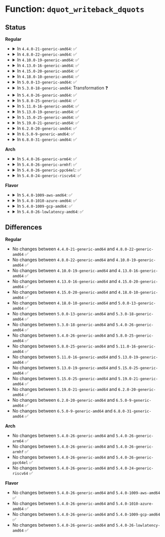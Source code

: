 # Function: <code>dquot_writeback_dquots</code>

## Status
<b>Regular</b>
<ul>
<li>
<details>
<summary>In <code>4.4.0-21-generic-amd64</code>: ✅</summary>

```c
int dquot_writeback_dquots(struct super_block * sb, int type)
```

```json
{
  "name": "dquot_writeback_dquots",
  "collision_type": "Unique Global",
  "inline_type": "No",
  "funcs": [
    {
      "addr": 18446744071581416304,
      "name": "dquot_writeback_dquots",
      "external": true,
      "loc": "fs/quota/dquot.c:605",
      "file": "fs/quota/dquot.c",
      "inline": "seen, unknown",
      "caller_inline": [],
      "caller_func": [
        "fs/ext4/super.c:ext4_sync_fs"
      ]
    }
  ],
  "symbols": [
    {
      "addr": 18446744071581416304,
      "name": "dquot_writeback_dquots",
      "section": ".text",
      "bind": "STB_GLOBAL",
      "size": 621
    }
  ]
}
```
</details>
</li>
<li>
<details>
<summary>In <code>4.8.0-22-generic-amd64</code>: ✅</summary>

```c
int dquot_writeback_dquots(struct super_block * sb, int type)
```

```json
{
  "name": "dquot_writeback_dquots",
  "collision_type": "Unique Global",
  "inline_type": "No",
  "funcs": [
    {
      "addr": 18446744071581595216,
      "name": "dquot_writeback_dquots",
      "external": true,
      "loc": "fs/quota/dquot.c:612",
      "file": "fs/quota/dquot.c",
      "inline": "seen, unknown",
      "caller_inline": [],
      "caller_func": [
        "fs/ext4/super.c:ext4_sync_fs"
      ]
    }
  ],
  "symbols": [
    {
      "addr": 18446744071581595216,
      "name": "dquot_writeback_dquots",
      "section": ".text",
      "bind": "STB_GLOBAL",
      "size": 580
    }
  ]
}
```
</details>
</li>
<li>
<details>
<summary>In <code>4.10.0-19-generic-amd64</code>: ✅</summary>

```c
int dquot_writeback_dquots(struct super_block * sb, int type)
```

```json
{
  "name": "dquot_writeback_dquots",
  "collision_type": "Unique Global",
  "inline_type": "No",
  "funcs": [
    {
      "addr": 18446744071581686208,
      "name": "dquot_writeback_dquots",
      "external": true,
      "loc": "fs/quota/dquot.c:611",
      "file": "fs/quota/dquot.c",
      "inline": "seen, unknown",
      "caller_inline": [],
      "caller_func": [
        "fs/ext4/super.c:ext4_sync_fs"
      ]
    }
  ],
  "symbols": [
    {
      "addr": 18446744071581686208,
      "name": "dquot_writeback_dquots",
      "section": ".text",
      "bind": "STB_GLOBAL",
      "size": 610
    }
  ]
}
```
</details>
</li>
<li>
<details>
<summary>In <code>4.13.0-16-generic-amd64</code>: ✅</summary>

```c
int dquot_writeback_dquots(struct super_block * sb, int type)
```

```json
{
  "name": "dquot_writeback_dquots",
  "collision_type": "Unique Global",
  "inline_type": "No",
  "funcs": [
    {
      "addr": 18446744071581739632,
      "name": "dquot_writeback_dquots",
      "external": true,
      "loc": "fs/quota/dquot.c:612",
      "file": "fs/quota/dquot.c",
      "inline": "seen, unknown",
      "caller_inline": [],
      "caller_func": [
        "fs/ext4/super.c:ext4_sync_fs"
      ]
    }
  ],
  "symbols": [
    {
      "addr": 18446744071581739632,
      "name": "dquot_writeback_dquots",
      "section": ".text",
      "bind": "STB_GLOBAL",
      "size": 557
    }
  ]
}
```
</details>
</li>
<li>
<details>
<summary>In <code>4.15.0-20-generic-amd64</code>: ✅</summary>

```c
int dquot_writeback_dquots(struct super_block * sb, int type)
```

```json
{
  "name": "dquot_writeback_dquots",
  "collision_type": "Unique Global",
  "inline_type": "No",
  "funcs": [
    {
      "addr": 18446744071581877840,
      "name": "dquot_writeback_dquots",
      "external": true,
      "loc": "fs/quota/dquot.c:618",
      "file": "fs/quota/dquot.c",
      "inline": "seen, unknown",
      "caller_inline": [],
      "caller_func": [
        "fs/ext4/super.c:ext4_sync_fs"
      ]
    }
  ],
  "symbols": [
    {
      "addr": 18446744071581877840,
      "name": "dquot_writeback_dquots",
      "section": ".text",
      "bind": "STB_GLOBAL",
      "size": 612
    }
  ]
}
```
</details>
</li>
<li>
<details>
<summary>In <code>4.18.0-10-generic-amd64</code>: ✅</summary>

```c
int dquot_writeback_dquots(struct super_block * sb, int type)
```

```json
{
  "name": "dquot_writeback_dquots",
  "collision_type": "Unique Global",
  "inline_type": "No",
  "funcs": [
    {
      "addr": 18446744071582064000,
      "name": "dquot_writeback_dquots",
      "external": true,
      "loc": "fs/quota/dquot.c:618",
      "file": "fs/quota/dquot.c",
      "inline": "seen, unknown",
      "caller_inline": [],
      "caller_func": [
        "fs/ext4/super.c:ext4_sync_fs"
      ]
    }
  ],
  "symbols": [
    {
      "addr": 18446744071582064000,
      "name": "dquot_writeback_dquots",
      "section": ".text",
      "bind": "STB_GLOBAL",
      "size": 618
    }
  ]
}
```
</details>
</li>
<li>
<details>
<summary>In <code>5.0.0-13-generic-amd64</code>: ✅</summary>

```c
int dquot_writeback_dquots(struct super_block * sb, int type)
```

```json
{
  "name": "dquot_writeback_dquots",
  "collision_type": "Unique Global",
  "inline_type": "No",
  "funcs": [
    {
      "addr": 18446744071582157056,
      "name": "dquot_writeback_dquots",
      "external": true,
      "loc": "fs/quota/dquot.c:618",
      "file": "fs/quota/dquot.c",
      "inline": "seen, unknown",
      "caller_inline": [],
      "caller_func": [
        "fs/ext4/super.c:ext4_sync_fs"
      ]
    }
  ],
  "symbols": [
    {
      "addr": 18446744071582157056,
      "name": "dquot_writeback_dquots",
      "section": ".text",
      "bind": "STB_GLOBAL",
      "size": 618
    }
  ]
}
```
</details>
</li>
<li>
<details>
<summary>In <code>5.3.0-18-generic-amd64</code>: Transformation ❓</summary>

```c
int dquot_writeback_dquots(struct super_block * sb, int type)
```

```json
{
  "name": "dquot_writeback_dquots",
  "collision_type": "Unique Global",
  "inline_type": "No",
  "funcs": [
    {
      "addr": 0,
      "name": "dquot_writeback_dquots",
      "external": true,
      "loc": "fs/quota/dquot.c:624",
      "file": "fs/quota/dquot.c",
      "inline": "seen, unknown",
      "caller_inline": [],
      "caller_func": [
        "fs/ext4/super.c:ext4_sync_fs"
      ]
    }
  ],
  "symbols": [
    {
      "addr": 18446744071582331652,
      "name": "dquot_writeback_dquots.cold",
      "section": ".text",
      "bind": "STB_LOCAL",
      "size": 19
    },
    {
      "addr": 18446744071582319744,
      "name": "dquot_writeback_dquots",
      "section": ".text",
      "bind": "STB_GLOBAL",
      "size": 594
    }
  ]
}
```
</details>
</li>
<li>
<details>
<summary>In <code>5.4.0-26-generic-amd64</code>: ✅</summary>

```c
int dquot_writeback_dquots(struct super_block * sb, int type)
```

```json
{
  "name": "dquot_writeback_dquots",
  "collision_type": "Unique Global",
  "inline_type": "No",
  "funcs": [
    {
      "addr": 18446744071582418832,
      "name": "dquot_writeback_dquots",
      "external": true,
      "loc": "fs/quota/dquot.c:624",
      "file": "fs/quota/dquot.c",
      "inline": "seen, unknown",
      "caller_inline": [],
      "caller_func": [
        "fs/ext4/super.c:ext4_sync_fs"
      ]
    }
  ],
  "symbols": [
    {
      "addr": 18446744071582418832,
      "name": "dquot_writeback_dquots",
      "section": ".text",
      "bind": "STB_GLOBAL",
      "size": 711
    }
  ]
}
```
</details>
</li>
<li>
<details>
<summary>In <code>5.8.0-25-generic-amd64</code>: ✅</summary>

```c
int dquot_writeback_dquots(struct super_block * sb, int type)
```

```json
{
  "name": "dquot_writeback_dquots",
  "collision_type": "Unique Global",
  "inline_type": "No",
  "funcs": [
    {
      "addr": 18446744071582714464,
      "name": "dquot_writeback_dquots",
      "external": true,
      "loc": "fs/quota/dquot.c:623",
      "file": "fs/quota/dquot.c",
      "inline": "seen, unknown",
      "caller_inline": [],
      "caller_func": [
        "fs/ext4/super.c:ext4_sync_fs"
      ]
    }
  ],
  "symbols": [
    {
      "addr": 18446744071582714464,
      "name": "dquot_writeback_dquots",
      "section": ".text",
      "bind": "STB_GLOBAL",
      "size": 676
    }
  ]
}
```
</details>
</li>
<li>
<details>
<summary>In <code>5.11.0-16-generic-amd64</code>: ✅</summary>

```c
int dquot_writeback_dquots(struct super_block * sb, int type)
```

```json
{
  "name": "dquot_writeback_dquots",
  "collision_type": "Unique Global",
  "inline_type": "No",
  "funcs": [
    {
      "addr": 18446744071582785632,
      "name": "dquot_writeback_dquots",
      "external": true,
      "loc": "fs/quota/dquot.c:624",
      "file": "fs/quota/dquot.c",
      "inline": "seen, unknown",
      "caller_inline": [],
      "caller_func": [
        "fs/ext4/super.c:ext4_sync_fs"
      ]
    }
  ],
  "symbols": [
    {
      "addr": 18446744071582785632,
      "name": "dquot_writeback_dquots",
      "section": ".text",
      "bind": "STB_GLOBAL",
      "size": 676
    }
  ]
}
```
</details>
</li>
<li>
<details>
<summary>In <code>5.13.0-19-generic-amd64</code>: ✅</summary>

```c
int dquot_writeback_dquots(struct super_block * sb, int type)
```

```json
{
  "name": "dquot_writeback_dquots",
  "collision_type": "Unique Global",
  "inline_type": "No",
  "funcs": [
    {
      "addr": 18446744071582813216,
      "name": "dquot_writeback_dquots",
      "external": true,
      "loc": "fs/quota/dquot.c:622",
      "file": "fs/quota/dquot.c",
      "inline": "seen, unknown",
      "caller_inline": [],
      "caller_func": [
        "fs/ext4/super.c:ext4_sync_fs"
      ]
    }
  ],
  "symbols": [
    {
      "addr": 18446744071582813216,
      "name": "dquot_writeback_dquots",
      "section": ".text",
      "bind": "STB_GLOBAL",
      "size": 676
    }
  ]
}
```
</details>
</li>
<li>
<details>
<summary>In <code>5.15.0-25-generic-amd64</code>: ✅</summary>

```c
int dquot_writeback_dquots(struct super_block * sb, int type)
```

```json
{
  "name": "dquot_writeback_dquots",
  "collision_type": "Unique Global",
  "inline_type": "No",
  "funcs": [
    {
      "addr": 18446744071583142816,
      "name": "dquot_writeback_dquots",
      "external": true,
      "loc": "fs/quota/dquot.c:622",
      "file": "fs/quota/dquot.c",
      "inline": "seen, unknown",
      "caller_inline": [],
      "caller_func": [
        "fs/ext4/super.c:ext4_sync_fs"
      ]
    }
  ],
  "symbols": [
    {
      "addr": 18446744071583142816,
      "name": "dquot_writeback_dquots",
      "section": ".text",
      "bind": "STB_GLOBAL",
      "size": 799
    }
  ]
}
```
</details>
</li>
<li>
<details>
<summary>In <code>5.19.0-21-generic-amd64</code>: ✅</summary>

```c
int dquot_writeback_dquots(struct super_block * sb, int type)
```

```json
{
  "name": "dquot_writeback_dquots",
  "collision_type": "Unique Global",
  "inline_type": "No",
  "funcs": [
    {
      "addr": 18446744071583628832,
      "name": "dquot_writeback_dquots",
      "external": true,
      "loc": "fs/quota/dquot.c:632",
      "file": "fs/quota/dquot.c",
      "inline": "seen, unknown",
      "caller_inline": [],
      "caller_func": [
        "fs/ext4/super.c:ext4_sync_fs"
      ]
    }
  ],
  "symbols": [
    {
      "addr": 18446744071583628832,
      "name": "dquot_writeback_dquots",
      "section": ".text",
      "bind": "STB_GLOBAL",
      "size": 762
    }
  ]
}
```
</details>
</li>
<li>
<details>
<summary>In <code>6.2.0-20-generic-amd64</code>: ✅</summary>

```c
int dquot_writeback_dquots(struct super_block * sb, int type)
```

```json
{
  "name": "dquot_writeback_dquots",
  "collision_type": "Unique Global",
  "inline_type": "No",
  "funcs": [
    {
      "addr": 18446744071584233840,
      "name": "dquot_writeback_dquots",
      "external": true,
      "loc": "fs/quota/dquot.c:632",
      "file": "fs/quota/dquot.c",
      "inline": "seen, unknown",
      "caller_inline": [],
      "caller_func": [
        "fs/ext4/super.c:ext4_sync_fs"
      ]
    }
  ],
  "symbols": [
    {
      "addr": 18446744071584233840,
      "name": "dquot_writeback_dquots",
      "section": ".text",
      "bind": "STB_GLOBAL",
      "size": 776
    }
  ]
}
```
</details>
</li>
<li>
<details>
<summary>In <code>6.5.0-9-generic-amd64</code>: ✅</summary>

```c
int dquot_writeback_dquots(struct super_block * sb, int type)
```

```json
{
  "name": "dquot_writeback_dquots",
  "collision_type": "Unique Global",
  "inline_type": "No",
  "funcs": [
    {
      "addr": 18446744071584464176,
      "name": "dquot_writeback_dquots",
      "external": true,
      "loc": "fs/quota/dquot.c:676",
      "file": "fs/quota/dquot.c",
      "inline": "seen, unknown",
      "caller_inline": [],
      "caller_func": [
        "fs/ext4/super.c:ext4_sync_fs"
      ]
    }
  ],
  "symbols": [
    {
      "addr": 18446744071584464176,
      "name": "dquot_writeback_dquots",
      "section": ".text",
      "bind": "STB_GLOBAL",
      "size": 875
    }
  ]
}
```
</details>
</li>
<li>
<details>
<summary>In <code>6.8.0-31-generic-amd64</code>: ✅</summary>

```c
int dquot_writeback_dquots(struct super_block * sb, int type)
```

```json
{
  "name": "dquot_writeback_dquots",
  "collision_type": "Unique Global",
  "inline_type": "No",
  "funcs": [
    {
      "addr": 18446744071584687280,
      "name": "dquot_writeback_dquots",
      "external": true,
      "loc": "fs/quota/dquot.c:681",
      "file": "fs/quota/dquot.c",
      "inline": "seen, unknown",
      "caller_inline": [],
      "caller_func": [
        "fs/ext4/super.c:ext4_sync_fs"
      ]
    }
  ],
  "symbols": [
    {
      "addr": 18446744071584687280,
      "name": "dquot_writeback_dquots",
      "section": ".text",
      "bind": "STB_GLOBAL",
      "size": 939
    }
  ]
}
```
</details>
</li>
</ul>
<b>Arch</b>
<ul>
<li>
<details>
<summary>In <code>5.4.0-26-generic-arm64</code>: ✅</summary>

```c
int dquot_writeback_dquots(struct super_block * sb, int type)
```

```json
{
  "name": "dquot_writeback_dquots",
  "collision_type": "Unique Global",
  "inline_type": "No",
  "funcs": [
    {
      "addr": 18446603336494027384,
      "name": "dquot_writeback_dquots",
      "external": true,
      "loc": "fs/quota/dquot.c:624",
      "file": "fs/quota/dquot.c",
      "inline": "seen, unknown",
      "caller_inline": [],
      "caller_func": [
        "fs/ext4/super.c:ext4_sync_fs",
        "fs/ext4/super.c:ext4_sync_fs"
      ]
    }
  ],
  "symbols": [
    {
      "addr": 18446603336494027384,
      "name": "dquot_writeback_dquots",
      "section": ".text",
      "bind": "STB_GLOBAL",
      "size": 1032
    }
  ]
}
```
</details>
</li>
<li>
<details>
<summary>In <code>5.4.0-26-generic-armhf</code>: ✅</summary>

```c
int dquot_writeback_dquots(struct super_block * sb, int type)
```

```json
{
  "name": "dquot_writeback_dquots",
  "collision_type": "Unique Global",
  "inline_type": "No",
  "funcs": [
    {
      "addr": 3227496480,
      "name": "dquot_writeback_dquots",
      "external": true,
      "loc": "fs/quota/dquot.c:624",
      "file": "fs/quota/dquot.c",
      "inline": "seen, unknown",
      "caller_inline": [],
      "caller_func": [
        "fs/ext4/super.c:ext4_sync_fs"
      ]
    }
  ],
  "symbols": [
    {
      "addr": 3227496480,
      "name": "dquot_writeback_dquots",
      "section": ".text",
      "bind": "STB_GLOBAL",
      "size": 1008
    }
  ]
}
```
</details>
</li>
<li>
<details>
<summary>In <code>5.4.0-26-generic-ppc64el</code>: ✅</summary>

```c
int dquot_writeback_dquots(struct super_block * sb, int type)
```

```json
{
  "name": "dquot_writeback_dquots",
  "collision_type": "Unique Global",
  "inline_type": "No",
  "funcs": [
    {
      "addr": 13835058055287690944,
      "name": "dquot_writeback_dquots",
      "external": true,
      "loc": "fs/quota/dquot.c:624",
      "file": "fs/quota/dquot.c",
      "inline": "seen, unknown",
      "caller_inline": [],
      "caller_func": [
        "fs/ext4/super.c:ext4_sync_fs",
        "fs/ext4/super.c:ext4_sync_fs"
      ]
    }
  ],
  "symbols": [
    {
      "addr": 13835058055287690944,
      "name": "dquot_writeback_dquots",
      "section": ".text",
      "bind": "STB_GLOBAL",
      "size": 1248
    }
  ]
}
```
</details>
</li>
<li>
<details>
<summary>In <code>5.4.0-24-generic-riscv64</code>: ✅</summary>

```c
int dquot_writeback_dquots(struct super_block * sb, int type)
```

```json
{
  "name": "dquot_writeback_dquots",
  "collision_type": "Unique Global",
  "inline_type": "No",
  "funcs": [
    {
      "addr": 18446743936273533910,
      "name": "dquot_writeback_dquots",
      "external": true,
      "loc": "fs/quota/dquot.c:624",
      "file": "fs/quota/dquot.c",
      "inline": "seen, unknown",
      "caller_inline": [],
      "caller_func": [
        "fs/ext4/super.c:ext4_sync_fs"
      ]
    }
  ],
  "symbols": [
    {
      "addr": 18446743936273533910,
      "name": "dquot_writeback_dquots",
      "section": ".text",
      "bind": "STB_GLOBAL",
      "size": 810
    }
  ]
}
```
</details>
</li>
</ul>
<b>Flavor</b>
<ul>
<li>
<details>
<summary>In <code>5.4.0-1009-aws-amd64</code>: ✅</summary>

```c
int dquot_writeback_dquots(struct super_block * sb, int type)
```

```json
{
  "name": "dquot_writeback_dquots",
  "collision_type": "Unique Global",
  "inline_type": "No",
  "funcs": [
    {
      "addr": 18446744071582387568,
      "name": "dquot_writeback_dquots",
      "external": true,
      "loc": "fs/quota/dquot.c:624",
      "file": "fs/quota/dquot.c",
      "inline": "seen, unknown",
      "caller_inline": [],
      "caller_func": [
        "fs/ext4/super.c:ext4_sync_fs"
      ]
    }
  ],
  "symbols": [
    {
      "addr": 18446744071582387568,
      "name": "dquot_writeback_dquots",
      "section": ".text",
      "bind": "STB_GLOBAL",
      "size": 711
    }
  ]
}
```
</details>
</li>
<li>
<details>
<summary>In <code>5.4.0-1010-azure-amd64</code>: ✅</summary>

```c
int dquot_writeback_dquots(struct super_block * sb, int type)
```

```json
{
  "name": "dquot_writeback_dquots",
  "collision_type": "Unique Global",
  "inline_type": "No",
  "funcs": [
    {
      "addr": 18446744071582325264,
      "name": "dquot_writeback_dquots",
      "external": true,
      "loc": "fs/quota/dquot.c:624",
      "file": "fs/quota/dquot.c",
      "inline": "seen, unknown",
      "caller_inline": [],
      "caller_func": [
        "fs/ext4/super.c:ext4_sync_fs"
      ]
    }
  ],
  "symbols": [
    {
      "addr": 18446744071582325264,
      "name": "dquot_writeback_dquots",
      "section": ".text",
      "bind": "STB_GLOBAL",
      "size": 711
    }
  ]
}
```
</details>
</li>
<li>
<details>
<summary>In <code>5.4.0-1009-gcp-amd64</code>: ✅</summary>

```c
int dquot_writeback_dquots(struct super_block * sb, int type)
```

```json
{
  "name": "dquot_writeback_dquots",
  "collision_type": "Unique Global",
  "inline_type": "No",
  "funcs": [
    {
      "addr": 18446744071582378048,
      "name": "dquot_writeback_dquots",
      "external": true,
      "loc": "fs/quota/dquot.c:624",
      "file": "fs/quota/dquot.c",
      "inline": "seen, unknown",
      "caller_inline": [],
      "caller_func": [
        "fs/ext4/super.c:ext4_sync_fs"
      ]
    }
  ],
  "symbols": [
    {
      "addr": 18446744071582378048,
      "name": "dquot_writeback_dquots",
      "section": ".text",
      "bind": "STB_GLOBAL",
      "size": 711
    }
  ]
}
```
</details>
</li>
<li>
<details>
<summary>In <code>5.4.0-26-lowlatency-amd64</code>: ✅</summary>

```c
int dquot_writeback_dquots(struct super_block * sb, int type)
```

```json
{
  "name": "dquot_writeback_dquots",
  "collision_type": "Unique Global",
  "inline_type": "No",
  "funcs": [
    {
      "addr": 18446744071582463712,
      "name": "dquot_writeback_dquots",
      "external": true,
      "loc": "fs/quota/dquot.c:624",
      "file": "fs/quota/dquot.c",
      "inline": "seen, unknown",
      "caller_inline": [],
      "caller_func": [
        "fs/ext4/super.c:ext4_sync_fs"
      ]
    }
  ],
  "symbols": [
    {
      "addr": 18446744071582463712,
      "name": "dquot_writeback_dquots",
      "section": ".text",
      "bind": "STB_GLOBAL",
      "size": 709
    }
  ]
}
```
</details>
</li>
</ul>

## Differences
<b>Regular</b>
<ul>
<li>
No changes between <code>4.4.0-21-generic-amd64</code> and <code>4.8.0-22-generic-amd64</code> ✅
</li>
<li>
No changes between <code>4.8.0-22-generic-amd64</code> and <code>4.10.0-19-generic-amd64</code> ✅
</li>
<li>
No changes between <code>4.10.0-19-generic-amd64</code> and <code>4.13.0-16-generic-amd64</code> ✅
</li>
<li>
No changes between <code>4.13.0-16-generic-amd64</code> and <code>4.15.0-20-generic-amd64</code> ✅
</li>
<li>
No changes between <code>4.15.0-20-generic-amd64</code> and <code>4.18.0-10-generic-amd64</code> ✅
</li>
<li>
No changes between <code>4.18.0-10-generic-amd64</code> and <code>5.0.0-13-generic-amd64</code> ✅
</li>
<li>
No changes between <code>5.0.0-13-generic-amd64</code> and <code>5.3.0-18-generic-amd64</code> ✅
</li>
<li>
No changes between <code>5.3.0-18-generic-amd64</code> and <code>5.4.0-26-generic-amd64</code> ✅
</li>
<li>
No changes between <code>5.4.0-26-generic-amd64</code> and <code>5.8.0-25-generic-amd64</code> ✅
</li>
<li>
No changes between <code>5.8.0-25-generic-amd64</code> and <code>5.11.0-16-generic-amd64</code> ✅
</li>
<li>
No changes between <code>5.11.0-16-generic-amd64</code> and <code>5.13.0-19-generic-amd64</code> ✅
</li>
<li>
No changes between <code>5.13.0-19-generic-amd64</code> and <code>5.15.0-25-generic-amd64</code> ✅
</li>
<li>
No changes between <code>5.15.0-25-generic-amd64</code> and <code>5.19.0-21-generic-amd64</code> ✅
</li>
<li>
No changes between <code>5.19.0-21-generic-amd64</code> and <code>6.2.0-20-generic-amd64</code> ✅
</li>
<li>
No changes between <code>6.2.0-20-generic-amd64</code> and <code>6.5.0-9-generic-amd64</code> ✅
</li>
<li>
No changes between <code>6.5.0-9-generic-amd64</code> and <code>6.8.0-31-generic-amd64</code> ✅
</li>
</ul>
<b>Arch</b>
<ul>
<li>
No changes between <code>5.4.0-26-generic-amd64</code> and <code>5.4.0-26-generic-arm64</code> ✅
</li>
<li>
No changes between <code>5.4.0-26-generic-amd64</code> and <code>5.4.0-26-generic-armhf</code> ✅
</li>
<li>
No changes between <code>5.4.0-26-generic-amd64</code> and <code>5.4.0-26-generic-ppc64el</code> ✅
</li>
<li>
No changes between <code>5.4.0-26-generic-amd64</code> and <code>5.4.0-24-generic-riscv64</code> ✅
</li>
</ul>
<b>Flavor</b>
<ul>
<li>
No changes between <code>5.4.0-26-generic-amd64</code> and <code>5.4.0-1009-aws-amd64</code> ✅
</li>
<li>
No changes between <code>5.4.0-26-generic-amd64</code> and <code>5.4.0-1010-azure-amd64</code> ✅
</li>
<li>
No changes between <code>5.4.0-26-generic-amd64</code> and <code>5.4.0-1009-gcp-amd64</code> ✅
</li>
<li>
No changes between <code>5.4.0-26-generic-amd64</code> and <code>5.4.0-26-lowlatency-amd64</code> ✅
</li>
</ul>
